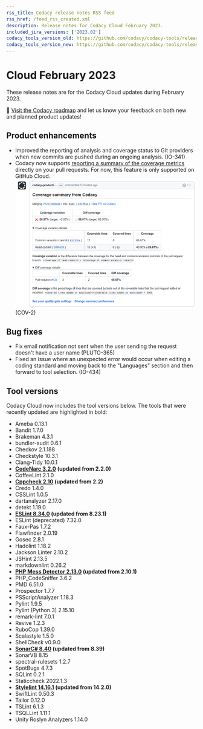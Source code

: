 ```yaml
---
rss_title: Codacy release notes RSS feed
rss_href: /feed_rss_created.xml
description: Release notes for Codacy Cloud February 2023.
included_jira_versions: ['2023.02']
codacy_tools_version_old: https://github.com/codacy/codacy-tools/releases/tag/6.7.76
codacy_tools_version_new: https://github.com/codacy/codacy-tools/releases/tag/6.7.116
---
```


# Cloud February 2023

These release notes are for the Codacy Cloud updates during February 2023.

📢 [Visit the Codacy roadmap](https://roadmap.codacy.com) and <span class="skip-vale">let us know</span> your feedback on both new and planned product updates!

<!--TODO Check these issues manually

Jira issues without release notes

Epics:
-   https://codacy.atlassian.net/browse/PLUTO-280
-   https://codacy.atlassian.net/browse/PLUTO-279
-   https://codacy.atlassian.net/browse/PLUTO-278
-   https://codacy.atlassian.net/browse/PLUTO-244
-   https://codacy.atlassian.net/browse/IO-437
-   https://codacy.atlassian.net/browse/IO-289
-   https://codacy.atlassian.net/browse/COV-168
-   https://codacy.atlassian.net/browse/COV-138
-   https://codacy.atlassian.net/browse/COV-110
-   https://codacy.atlassian.net/browse/COV-30
Bugs and Community Issues:
-   https://codacy.atlassian.net/browse/TS-261
-   https://codacy.atlassian.net/browse/TS-256
-   https://codacy.atlassian.net/browse/TS-251
-   https://codacy.atlassian.net/browse/TS-249
-   https://codacy.atlassian.net/browse/TS-242
-   https://codacy.atlassian.net/browse/TS-233
-   https://codacy.atlassian.net/browse/TS-224
-   https://codacy.atlassian.net/browse/TS-206
-   https://codacy.atlassian.net/browse/TS-148
-   https://codacy.atlassian.net/browse/IO-424
-   https://codacy.atlassian.net/browse/COV-188
-   https://codacy.atlassian.net/browse/COV-184
-   https://codacy.atlassian.net/browse/COV-181
-   https://codacy.atlassian.net/browse/COV-147

Jira issues with disabled release notes

Bugs and Community Issues:
-   https://codacy.atlassian.net/browse/TS-238
-   https://codacy.atlassian.net/browse/TS-237
-   https://codacy.atlassian.net/browse/TS-236
-   https://codacy.atlassian.net/browse/TS-234
-   https://codacy.atlassian.net/browse/TS-232
-   https://codacy.atlassian.net/browse/TS-230
-   https://codacy.atlassian.net/browse/TS-225
-   https://codacy.atlassian.net/browse/TS-217
-   https://codacy.atlassian.net/browse/TS-215
-   https://codacy.atlassian.net/browse/TS-208
-   https://codacy.atlassian.net/browse/TS-177
-   https://codacy.atlassian.net/browse/TS-156
-   https://codacy.atlassian.net/browse/TS-136
-   https://codacy.atlassian.net/browse/TS-94
-   https://codacy.atlassian.net/browse/TS-89
-   https://codacy.atlassian.net/browse/TS-82
-   https://codacy.atlassian.net/browse/TS-79
-   https://codacy.atlassian.net/browse/TS-71
-   https://codacy.atlassian.net/browse/TS-60
-   https://codacy.atlassian.net/browse/TS-54
-   https://codacy.atlassian.net/browse/TS-46
-   https://codacy.atlassian.net/browse/TS-42
-   https://codacy.atlassian.net/browse/TS-39
-   https://codacy.atlassian.net/browse/TS-31
-   https://codacy.atlassian.net/browse/IO-462
-   https://codacy.atlassian.net/browse/IO-460
-   https://codacy.atlassian.net/browse/IO-449
-   https://codacy.atlassian.net/browse/IO-426
-   https://codacy.atlassian.net/browse/IO-397
-   https://codacy.atlassian.net/browse/IO-355
-   https://codacy.atlassian.net/browse/IO-266
-   https://codacy.atlassian.net/browse/IO-207
-   https://codacy.atlassian.net/browse/IO-5
-   https://codacy.atlassian.net/browse/COV-210
-   https://codacy.atlassian.net/browse/COV-190
-   https://codacy.atlassian.net/browse/COV-189
-   https://codacy.atlassian.net/browse/COV-155
-->

## Product enhancements

-   Improved the reporting of analysis and coverage status to Git providers when new commits are pushed during an ongoing analysis. (IO-341)
-   Codacy now supports [reporting a summary of the coverage metrics](../../repositories-configure/integrations/github-integration.md#enabling) directly on your pull requests. For now, this feature is only supported on GitHub Cloud. ![Coverage summary on GitHub](../images/cov-2.png) (COV-2)

## Bug fixes

-   Fix email notification not sent when the user sending the request doesn't have a user name (PLUTO-365)
-   Fixed an issue where an unexpected error would occur when editing a coding standard and moving back to the "Languages" section and then forward to tool selection. (IO-434)

## Tool versions

Codacy Cloud now includes the tool versions below. The tools that were recently updated are highlighted in bold:

-   Ameba 0.13.1
-   Bandit 1.7.0
-   Brakeman 4.3.1
-   bundler-audit 0.6.1
-   Checkov 2.1.188
-   Checkstyle 10.3.1
-   Clang-Tidy 10.0.1
-   **[CodeNarc 3.2.0](https://github.com/CodeNarc/CodeNarc/blob/master/CHANGELOG.md#version-320----jan-2023) (updated from 2.2.0)**
-   CoffeeLint 2.1.0
-   **[Cppcheck 2.10](https://github.com/danmar/cppcheck/releases/tag/2.10) (updated from 2.2)**
-   Credo 1.4.0
-   CSSLint 1.0.5
-   dartanalyzer 2.17.0
-   detekt 1.19.0
-   **[ESLint 8.34.0](https://github.com/eslint/eslint/releases/tag/v8.34.0) (updated from 8.23.1)**
-   ESLint (deprecated) 7.32.0
-   Faux-Pas 1.7.2
-   Flawfinder 2.0.19
-   Gosec 2.8.1
-   Hadolint 1.18.2
-   Jackson Linter 2.10.2
-   JSHint 2.13.5
-   markdownlint 0.26.2
-   **[PHP Mess Detector 2.13.0](https://github.com/phpmd/phpmd/releases/tag/2.13.0) (updated from 2.10.1)**
-   PHP_CodeSniffer 3.6.2
-   PMD 6.51.0
-   Prospector 1.7.7
-   PSScriptAnalyzer 1.18.3
-   Pylint 1.9.5
-   Pylint (Python 3) 2.15.10
-   remark-lint 7.0.1
-   Revive 1.2.3
-   RuboCop 1.39.0
-   Scalastyle 1.5.0
-   ShellCheck v0.9.0
-   **[SonarC# 8.40](https://github.com/SonarSource/sonar-dotnet/releases/tag/8.40.0.48530) (updated from 8.39)**
-   SonarVB 8.15
-   spectral-rulesets 1.2.7
-   SpotBugs 4.7.3
-   SQLint 0.2.1
-   Staticcheck 2022.1.3
-   **[Stylelint 14.16.1](https://github.com/stylelint/stylelint/releases/tag/14.16.1) (updated from 14.2.0)**
-   SwiftLint 0.50.3
-   Tailor 0.12.0
-   TSLint 6.1.3
-   TSQLLint 1.11.1
-   Unity Roslyn Analyzers 1.14.0

